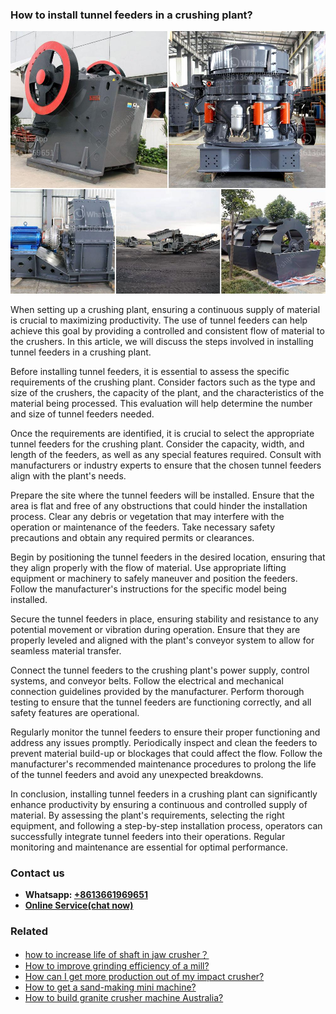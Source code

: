 <h3>How to install tunnel feeders in a crushing plant?</h3><img src='1701745311.jpg' alt=''><p>When setting up a crushing plant, ensuring a continuous supply of material is crucial to maximizing productivity. The use of tunnel feeders can help achieve this goal by providing a controlled and consistent flow of material to the crushers. In this article, we will discuss the steps involved in installing tunnel feeders in a crushing plant.</p><p>Before installing tunnel feeders, it is essential to assess the specific requirements of the crushing plant. Consider factors such as the type and size of the crushers, the capacity of the plant, and the characteristics of the material being processed. This evaluation will help determine the number and size of tunnel feeders needed.</p><p>Once the requirements are identified, it is crucial to select the appropriate tunnel feeders for the crushing plant. Consider the capacity, width, and length of the feeders, as well as any special features required. Consult with manufacturers or industry experts to ensure that the chosen tunnel feeders align with the plant's needs.</p><p>Prepare the site where the tunnel feeders will be installed. Ensure that the area is flat and free of any obstructions that could hinder the installation process. Clear any debris or vegetation that may interfere with the operation or maintenance of the feeders. Take necessary safety precautions and obtain any required permits or clearances.</p><p>Begin by positioning the tunnel feeders in the desired location, ensuring that they align properly with the flow of material. Use appropriate lifting equipment or machinery to safely maneuver and position the feeders. Follow the manufacturer's instructions for the specific model being installed.</p><p>Secure the tunnel feeders in place, ensuring stability and resistance to any potential movement or vibration during operation. Ensure that they are properly leveled and aligned with the plant's conveyor system to allow for seamless material transfer.</p><p>Connect the tunnel feeders to the crushing plant's power supply, control systems, and conveyor belts. Follow the electrical and mechanical connection guidelines provided by the manufacturer. Perform thorough testing to ensure that the tunnel feeders are functioning correctly, and all safety features are operational.</p><p>Regularly monitor the tunnel feeders to ensure their proper functioning and address any issues promptly. Periodically inspect and clean the feeders to prevent material build-up or blockages that could affect the flow. Follow the manufacturer's recommended maintenance procedures to prolong the life of the tunnel feeders and avoid any unexpected breakdowns.</p><p>In conclusion, installing tunnel feeders in a crushing plant can significantly enhance productivity by ensuring a continuous and controlled supply of material. By assessing the plant's requirements, selecting the right equipment, and following a step-by-step installation process, operators can successfully integrate tunnel feeders into their operations. Regular monitoring and maintenance are essential for optimal performance.</p><h3>Contact us</h3><ul><li><strong>Whatsapp:&nbsp;<a href="https://wa.me/8613661969651">+8613661969651</a></strong></li><li><a href="https://swt.shibang-china.com/?git&amp;zhl&amp;How to install tunnel feeders in a crushing plant"><strong>Online Service(chat now)</strong></a></li></ul><h3>Related</h3><ul><li><a href='how to increase life of shaft in jaw crusher？.md'>how to increase life of shaft in jaw crusher？</a></li><li><a href='How to improve grinding efficiency of a mill.md'>How to improve grinding efficiency of a mill?</a></li><li><a href='How can I get more production out of my impact crusher.md'>How can I get more production out of my impact crusher?</a></li><li><a href='How to get a sandmaking mini machine.md'>How to get a sand-making mini machine?</a></li><li><a href='How to build granite crusher machine Australia.md'>How to build granite crusher machine Australia?</a></li></ul>